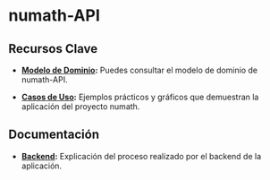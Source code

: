 # numath-API

## Recursos Clave

- **[Modelo de Dominio](/documentosMD/modeloDelDominio.md):** Puedes consultar el modelo de dominio de numath-API.

- **[Casos de Uso](/documentosMD/casosDeUso.md):** Ejemplos prácticos y gráficos que demuestran la aplicación del proyecto numath.

## Documentación

- **[Backend](/backend/Documentacion/backend.md):** Explicación del proceso realizado por el backend de la aplicación.
